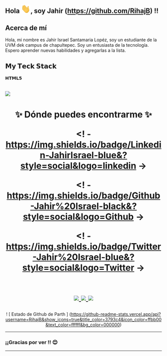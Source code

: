 ##  Hola <img src = "https://raw.githubusercontent.com/parth-27/parth-27/master/Hi.gif" width = "30px">, soy Jahir (https://github.com/RihajB) !!

</h2>

<h />

##  Acerca de mí

Hola, mi nombre es Jahir Israel Santamaria Lopéz, soy un estudiante de la UVM dek campus de chapultepec. Soy un entusiasta de la tecnología. Espero aprender nuevas habilidades y agregarlas a la lista.


##  𝗠𝘆 𝗧𝗲𝗰𝗸 𝗦𝘁𝗮𝗰𝗸

<tabla>
  <tbody>
    <tr valign = "top">
      <td width = "25%" align = "center">
        <span> 𝗛𝗧𝗠𝗟𝟱 </span> <br> <br> <br>
        <img height = "64px" src = "https://cdn.svgporn.com/logos/html-5.svg">
      </td>

<h1 align = "center">
✨ Dónde puedes encontrarme ✨

  <! - https://img.shields.io/badge/Linkedin-JahirIsrael-blue&?style=social&logo=linkedin ->

  <! - https://img.shields.io/badge/Github-Jahir%20Israel-black&?style=social&logo=Github ->

  <! - https://img.shields.io/badge/Twitter-Jahir%20Israel-blue&?style=social&logo=Twitter ->

<p align = "centro">
  <br/>
  <a href="https://www.linkedin.com/in/jahir-santamaria-76aa341a2/">
    <img src = "https://img.shields.io/badge/LinkedIn-%230077B5.svg?&style=flat-square&logo=linkedin&logoColor=white">
  </a>

  <a href="https://github.com/RihajB">
    <img src = "https://img.shields.io/badge/Github-%230A0A0A.svg?&style=flat-square&logo=Github&logoColor=white">  
  </a>

  <a href="https://twitter.com/ninjaturis">
    <img src = "https://img.shields.io/badge/twitter-%230077D4.svg?&style=flat-square&logo=twitter&logoColor=white">
  </a>
</p>
</h1>

<div align = "center">

! [ Estado de Github de Parth ] (https://github-readme-stats.vercel.app/api?username=RihajB&show_icons=true&title_color=3793c4&icon_color=ffbb00&text_color=ffffff&bg_color=000000)

<hr>

</div>

<h3> ¡¡Gracias por ver !! 😊 </h3>


---

